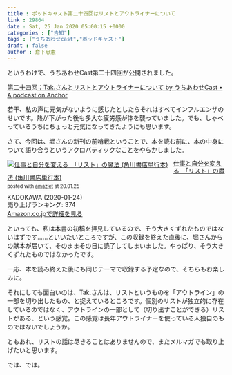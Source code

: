 ```yaml
---
title : ポッドキャスト第二十四回はリストとアウトライナーについて
link : 29864
date : Sat, 25 Jan 2020 05:00:15 +0000
categories : ["告知"]
tags : ["うちあわせcast","ポッドキャスト"]
draft : false
author : 倉下忠憲
---
```


というわけで、うちあわせCast第二十四回が公開されました。

<a href="https://anchor.fm/rashita/episodes/Tak-eacal9">第二十四回：Tak.さんとリストとアウトライナーについて by うちあわせCast • A podcast on Anchor</a>

若干、私の声に元気がないように感じたとしたらそれはすべてインフルエンザのせいです。熱が下がった後も多大な疲労感が体を襲っていました。でも、しゃべっているうちにちょっと元気になってきたようにも思います。

さて、今回は、堀さんの新刊の前哨戦ということで、本を読む前に、本の中身について語り合うというアクロバティックなことをやらかしました。

<div class="amazlet-box" style="margin-bottom:0px;"><div class="amazlet-image" style="float:left;margin:0px 12px 1px 0px;"><a href="http://www.amazon.co.jp/exec/obidos/ASIN/B0841T24SK/rashita1000-22/ref=nosim/" name="amazletlink" target="_blank" rel="noopener noreferrer"><img src="https://images-fe.ssl-images-amazon.com/images/I/41ij24XSwXL._SL160_.jpg" alt="仕事と自分を変える　「リスト」の魔法 (角川書店単行本)" style="border: none;" /></a></div><div class="amazlet-info" style="line-height:120%; margin-bottom: 10px"><div class="amazlet-name" style="margin-bottom:10px;line-height:120%"><a href="http://www.amazon.co.jp/exec/obidos/ASIN/B0841T24SK/rashita1000-22/ref=nosim/" name="amazletlink" target="_blank" rel="noopener noreferrer">仕事と自分を変える　「リスト」の魔法 (角川書店単行本)</a><div class="amazlet-powered-date" style="font-size:80%;margin-top:5px;line-height:120%">posted with <a href="http://www.amazlet.com/" title="amazlet" target="_blank" rel="noopener noreferrer">amazlet</a> at 20.01.25</div></div><div class="amazlet-detail">KADOKAWA (2020-01-24)<br />売り上げランキング: 374<br /></div><div class="amazlet-sub-info" style="float: left;"><div class="amazlet-link" style="margin-top: 5px"><a href="http://www.amazon.co.jp/exec/obidos/ASIN/B0841T24SK/rashita1000-22/ref=nosim/" name="amazletlink" target="_blank" rel="noopener noreferrer">Amazon.co.jpで詳細を見る</a></div></div></div><div class="amazlet-footer" style="clear: left"></div></div>

といっても、私は本書の初稿を拝見しているので、そう大きくずれたものではないはずです……といいたいところですが、この収録を終えた直後に、堀さんからの献本が届いて、そのままその日に読了してしまいました。やっぱり、そう大きくずれたものではなかったです。

一応、本を読み終えた後にも同じテーマで収録する予定なので、そちらもお楽しみに。

それにしても面白いのは、Tak.さんは、リストというものを「アウトライン」の一部を切り出したもの、と捉えているところです。個別のリストが独立的に存在しているのではなく、アウトラインの一部として（切り出すことができる）リストがある、という感覚。この感覚は長年アウトライナーを使っている人独自のものではないでしょうか。

ともあれ、リストの話は尽きることはありませんので、またメルマガでも取り上げたいと思います。

では、では。

